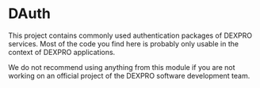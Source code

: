 # DAuth

This project contains commonly used authentication packages of DEXPRO services.
Most of the code you find here is probably only usable in the context of DEXPRO applications.

We do not recommend using anything from this module if you are not working on an official project
of the DEXPRO software development team.
